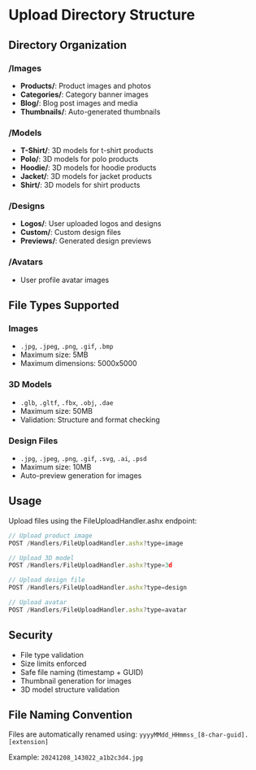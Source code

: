 # Upload Directory Structure

## Directory Organization

### /Images
- **Products/**: Product images and photos
- **Categories/**: Category banner images
- **Blog/**: Blog post images and media
- **Thumbnails/**: Auto-generated thumbnails

### /Models
- **T-Shirt/**: 3D models for t-shirt products
- **Polo/**: 3D models for polo products
- **Hoodie/**: 3D models for hoodie products
- **Jacket/**: 3D models for jacket products
- **Shirt/**: 3D models for shirt products

### /Designs
- **Logos/**: User uploaded logos and designs
- **Custom/**: Custom design files
- **Previews/**: Generated design previews

### /Avatars
- User profile avatar images

## File Types Supported

### Images
- `.jpg`, `.jpeg`, `.png`, `.gif`, `.bmp`
- Maximum size: 5MB
- Maximum dimensions: 5000x5000

### 3D Models
- `.glb`, `.gltf`, `.fbx`, `.obj`, `.dae`
- Maximum size: 50MB
- Validation: Structure and format checking

### Design Files
- `.jpg`, `.jpeg`, `.png`, `.gif`, `.svg`, `.ai`, `.psd`
- Maximum size: 10MB
- Auto-preview generation for images

## Usage

Upload files using the FileUploadHandler.ashx endpoint:

```javascript
// Upload product image
POST /Handlers/FileUploadHandler.ashx?type=image

// Upload 3D model
POST /Handlers/FileUploadHandler.ashx?type=3d

// Upload design file
POST /Handlers/FileUploadHandler.ashx?type=design

// Upload avatar
POST /Handlers/FileUploadHandler.ashx?type=avatar
```

## Security

- File type validation
- Size limits enforced
- Safe file naming (timestamp + GUID)
- Thumbnail generation for images
- 3D model structure validation

## File Naming Convention

Files are automatically renamed using:
`yyyyMMdd_HHmmss_[8-char-guid].[extension]`

Example: `20241208_143022_a1b2c3d4.jpg`